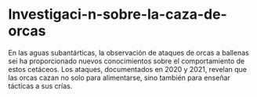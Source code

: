 # Investigaci-n-sobre-la-caza-de-orcas
En las aguas subantárticas, la observación de ataques de orcas a ballenas sei ha proporcionado nuevos conocimientos sobre el comportamiento de estos cetáceos. Los ataques, documentados en 2020 y 2021, revelan que las orcas cazan no solo para alimentarse, sino también para enseñar tácticas a sus crías. 
